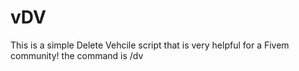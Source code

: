 # vDV
This is a simple Delete Vehcile script that is very helpful for a Fivem community!
the command is /dv

